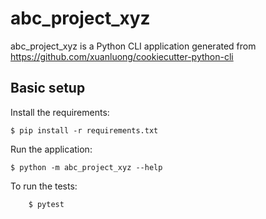 # abc_project_xyz

abc_project_xyz is a Python CLI application generated from https://github.com/xuanluong/cookiecutter-python-cli

## Basic setup

Install the requirements:
```
$ pip install -r requirements.txt
```

Run the application:
```
$ python -m abc_project_xyz --help
```

To run the tests:
```
    $ pytest
```
